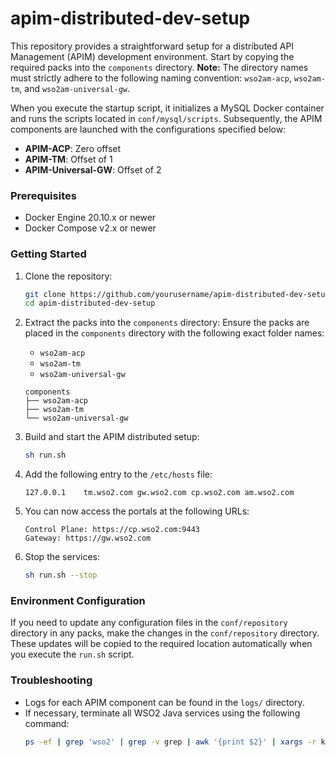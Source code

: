# apim-distributed-dev-setup

This repository provides a straightforward setup for a distributed API Management (APIM) development environment. Start by copying the required packs into the `components` directory. **Note:** The directory names must strictly adhere to the following naming convention: `wso2am-acp`, `wso2am-tm`, and `wso2am-universal-gw`. 

When you execute the startup script, it initializes a MySQL Docker container and runs the scripts located in `conf/mysql/scripts`. Subsequently, the APIM components are launched with the configurations specified below:

- **APIM-ACP**: Zero offset
- **APIM-TM**: Offset of 1
- **APIM-Universal-GW**: Offset of 2

### Prerequisites

- Docker Engine 20.10.x or newer
- Docker Compose v2.x or newer

### Getting Started

1. Clone the repository:
    ```bash
    git clone https://github.com/yourusername/apim-distributed-dev-setup.git
    cd apim-distributed-dev-setup
    ```
2. Extract the packs into the `components` directory:
    Ensure the packs are placed in the `components` directory with the following exact folder names:
    - `wso2am-acp`
    - `wso2am-tm`
    - `wso2am-universal-gw`
    ```
    components
    ├── wso2am-acp
    ├── wso2am-tm
    └── wso2am-universal-gw
    ```

3. Build and start the APIM distributed setup:
    ```bash
    sh run.sh
    ```

4. Add the following entry to the `/etc/hosts` file:
    ```
    127.0.0.1    tm.wso2.com gw.wso2.com cp.wso2.com am.wso2.com
    ```

5. You can now access the portals at the following URLs:
    ```
    Control Plane: https://cp.wso2.com:9443
    Gateway: https://gw.wso2.com
    ```

5. Stop the services:
    ```bash
    sh run.sh --stop
    ```

### Environment Configuration

If you need to update any configuration files in the `conf/repository` directory in any packs, make the changes in the `conf/repository` directory. These updates will be copied to the required location automatically when you execute the `run.sh` script.

### Troubleshooting

- Logs for each APIM component can be found in the `logs/` directory. 
- If necessary, terminate all WSO2 Java services using the following command:
    ```bash
    ps -ef | grep 'wso2' | grep -v grep | awk '{print $2}' | xargs -r kill -9
    ```